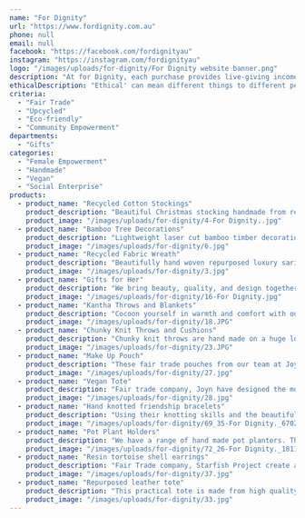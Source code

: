 ```yaml
---
name: "For Dignity"
url: "https://www.fordignity.com.au"
phone: null
email: null
facebook: "https://facebook.com/fordignityau"
instagram: "https://instagram.com/fordignityau"
logo: "/images/uploads/for-dignity/For Dignity website banner.png"
description: "At for Dignity, each purchase provides live-giving income to people at risk, rescued & restored from slavery and 50% of our profits go to charities working to end slavery.\r\nAs an award winning ethical enterprise, we offer you a range of quality gifts, Christmas decorations, homewares and fashion accessories that are eco friendly, fair trade certified and artisan.\r\nJoin us in our commitment to help give freedom from exploitation both for people and our planet. Visit our beautiful online boutique today."
ethicalDescription: "Ethical' can mean different things to different people. So let us explain what we mean by ethical enterprise.\r\n\r\n1. We source our range from certified fair trade and freedom business. The products you purchase are providing a life giving income for the makers their families and  provide funding for community programs.\r\n\r\n2. We want to see the end of slavery and work in collaboration with other charities seeking the same thing such as IJM and Be Slavery Free  and other smaller 'not for profits'.\r\n\r\n3. We value being sustainable environmentally, socially and as a social impact business. Many of our products are created with repurposed or recycled fabrics, metals and leather. Some are made by the ancient craftsmanship techniques passed down through generations and yet others the skill set is introduced to vocationally train women so they can establish independence.\r\n\r\n4 Finally we also have a small selection of Aussie made handcrafted products."
criteria:
  - "Fair Trade"
  - "Upcycled"
  - "Eco-friendly"
  - "Community Empowerment"
departments:
  - "Gifts"
categories:
  - "Female Empowerment"
  - "Handmade"
  - "Vegan"
  - "Social Enterprise"
products:
  - product_name: "Recycled Cotton Stockings"
    product_description: "Beautiful Christmas stocking handmade from recycled cotton. Layers of fabric Kantha stitched together with precision and patience.\r\n-A range of patterns in either green or red tones.\r\n-Standard and mini stockings\r\n-Each stocking unique \r\n-Limited stock\r\n-Made in Bangladesh by the artisans at Basha"
    product_image: "/images/uploads/for-dignity/4-For Dignity..jpg"
  - product_name: "Bamboo Tree Decorations"
    product_description: "Lightweight laser cut bamboo timber decorations and buntings.\r\n-Mini buntings of gingerbread men or 'Merry Christmas'\r\n-Tree decorations available in a variety of styles\r\n-All created in hard wearing 3mm FSC certified bamboo"
    product_image: "/images/uploads/for-dignity/6.jpg"
  - product_name: "Recycled Fabric Wreath"
    product_description: "Beautifully hand woven repurposed luxury sari or vintage cotton wreath. If you are looking to add that special unique touch to your Christmas decorations, these textured wreaths are perfect.\r\nOnly one in each of gold, green, red, mauve and peacock fabrics\r\nMade by Basha"
    product_image: "/images/uploads/for-dignity/3.jpg"
  - product_name: "Gifts for Her"
    product_description: "We bring beauty, quality, and design together with sustainability and ethics to create this collection of Christmas gifts for her.\r\n\r\nIt is a special selection of the most treasured designs and the most popular pieces that you can gift to women of all ages.\r\n\r\nWhat modern woman wouldn't just love that you have been so thoughtful; seeking out a unique Christmas gift item that considers the care of the planet and people?"
    product_image: "/images/uploads/for-dignity/16-For Dignity.jpg"
  - product_name: "Kantha Throws and Blankets"
    product_description: "Cocoon yourself in warmth and comfort with our collection of cotton throw blankets. A beautiful collection of both new cotton or recycled cotton along with repurposed luxe saris throws and blankets.\r\n\r\nEach is carefully handmade, stitched in traditional Kantha stitching it includes baby wraps, knee rugs, indigo dyed bed covers, double and single quilts, picnic cotton blankets and throws.\r\nEach blanket is unique and beautiful. We just cannot keep up with the demand for these. But we have just got in a new collection for Christmas. But don't wait too long, they will go quick!"
    product_image: "/images/uploads/for-dignity/18.JPG"
  - product_name: "Chunky Knit Throws and Cushions"
    product_description: "Chunky knit throws are hand made on a huge loom from recycled cottons.\r\n-Every blanket a unique mix of colours and patterns\r\n-Currently we have coral/pink, blue/purples, bright greens and muted green/brown tones\r\n-Perfect to bring texture and colour to a sofa or bed."
    product_image: "/images/uploads/for-dignity/23.JPG"
  - product_name: "Make Up Pouch"
    product_description: "These fair trade pouches from our team at Joyn have been designed to make it easy to keep those makeup essential all in one, stylish place. \r\n-The pouch features the beautiful seasonal block prints from Joyn's collection whilst on the inside it is lined with waterproof fabric.\r\n-Available in mustard check or black cross prints"
    product_image: "/images/uploads/for-dignity/27.jpg"
  - product_name: "Vegan Tote"
    product_description: "Fair trade company, Joyn have designed the most beautiful tote bag It's unique feature is its side panels made of an intricate print, blue peacock, in Joyn's hand spun, woven and hand blocked printed cotton. It's a great size and light weight. You will just love it!\r\nAvailable in black or brown"
    product_image: "/images/uploads/for-dignity/28.jpg"
  - product_name: "Hand knotted friendship bracelets"
    product_description: "Using their knotting skills and the beautiful silken Italian cord, Freeleaf have created a comfortable and classy bracelet. Easy to slip on for a touch of colour.\r\n\r\nYou can support the women who has shown incredible courage to step away from her life of exploitation and rebuild her life by wearing one of her creations."
    product_image: "/images/uploads/for-dignity/69_35-For Dignity._6702.jpg"
  - product_name: "Pot Plant Holders"
    product_description: "We have a range of hand made pot planters. This monkey knot pot is one of our best sellers. But you can also have the choice of larger woven jute basket pot holder or the smokey tones of Kubu rattan.\r\nWhat is Kubu? It is a traditional technique of soaking the rattan canes in mud and leaves for about four weeks before weaving the basket.  It is a natural treatment against woodworm and other bugs and the rattan changes colour to an earthy pale grey."
    product_image: "/images/uploads/for-dignity/72_26-For Dignity._1811.jpeg"
  - product_name: "Resin tortoise shell earrings"
    product_description: "Fair Trade company, Starfish Project create a contemporary collection of jewellery for women f all ages. These fun and funky earrings are just one of their pieces.\r\nAt For Dignity we stock the largest range of their collection at the most reasonable prices.\r\nSo if you are looking for some well made, hypoallergenic earrings, necklaces or bracelets and rings, you will not want to miss seeing our collection.\r\nEach piece comes with a gift box and a story of the impact."
    product_image: "/images/uploads/for-dignity/37.jpg"
  - product_name: "Repurposed leather tote"
    product_description: "This practical tote is made from high quality full grain leather. Originally destined for landfill when a handbags company over orders their leather, Joyn repurposed the leather and use their love and skill to create a truely exceptional bag.\r\nLined with block printed cotton it is finished with quality zips and clasps. This one has one internal pocket and one external pocket. It fits the laptop and more.\r\nAvailable in black, brown and camel brown colours."
    product_image: "/images/uploads/for-dignity/33.jpg"
---
```

